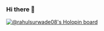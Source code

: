 ### Hi there 👋

[![@rahulsurwade08's Holopin board](https://holopin.me/rahulsurwade08)](https://holopin.io/@rahulsurwade08)

<!--
**rahulsurwade/rahulsurwade** is a ✨ _special_ ✨ repository because its `README.md` (this file) appears on your GitHub profile.

Here are some ideas to get you started:

- 🔭 I’m currently working on ...
- 🌱 I’m currently learning ...
- 👯 I’m looking to collaborate on ...
- 🤔 I’m looking for help with ...
- 💬 Ask me about ...
- 📫 How to reach me: ...
- 😄 Pronouns: ...
- ⚡ Fun fact: ...
-->
